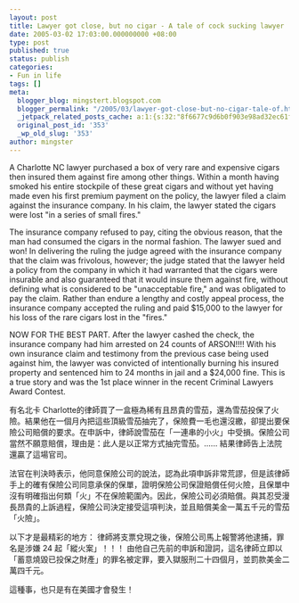 ```yaml
---
layout: post
title: Lawyer got close, but no cigar - A tale of cock sucking lawyer
date: 2005-03-02 17:03:00.000000000 +08:00
type: post
published: true
status: publish
categories:
- Fun in life
tags: []
meta:
  blogger_blog: mingstert.blogspot.com
  blogger_permalink: "/2005/03/lawyer-got-close-but-no-cigar-tale-of.html"
  _jetpack_related_posts_cache: a:1:{s:32:"8f6677c9d6b0f903e98ad32ec61f8deb";a:2:{s:7:"expires";i:1453387636;s:7:"payload";a:3:{i:0;a:1:{s:2:"id";i:304;}i:1;a:1:{s:2:"id";i:32;}i:2;a:1:{s:2:"id";i:40;}}}}
  original_post_id: '353'
  _wp_old_slug: '353'
author: mingster
---
```

<p>A Charlotte NC lawyer purchased a box of very rare and expensive cigars then insured them against fire among other things. Within a month having smoked his entire stockpile of these great cigars and without yet having made even his first premium payment on the policy, the lawyer filed a claim against the insurance company. In his claim, the lawyer stated the cigars were lost "in a series of small fires."</p>
<p>The insurance company refused to pay, citing the obvious reason, that the man had consumed the cigars in the normal fashion. The lawyer sued and won! In delivering the ruling the judge agreed with the insurance company that the claim was frivolous, however; the judge stated that the lawyer held a policy from the company in which it had warranted that the cigars were insurable and also guaranteed that it would insure them against fire, without defining what is considered to be "unacceptable fire," and was obligated to pay the claim. Rather than endure a lengthy and costly appeal process, the insurance company accepted the ruling and paid $15,000 to the lawyer for his loss of the rare cigars lost in the "fires."</p>
<p>NOW FOR THE BEST PART. After the lawyer cashed the check, the insurance company had him arrested on 24 counts of ARSON!!!! With his own insurance claim and testimony from the previous case being used against him, the lawyer was convicted of intentionally burning his insured property and sentenced him to 24 months in jail and a $24,000 fine. This is a true story and was the 1st place winner in the recent Criminal Lawyers Award Contest.</p>
<p>有名北卡 Charlotte的律師買了一盒極為稀有且昂貴的雪茄，還為雪茄投保了火險。結果他在一個月內把這些頂級雪茄抽完了，保險費一毛也還沒繳，卻提出要保險公司賠償的要求。在申訴中，律師說雪茄在「一連串的小火」中受損。保險公司當然不願意賠償，理由是：此人是以正常方式抽完雪茄。...... 結果律師告上法院還贏了這場官司。</p>
<p>法官在判決時表示，他同意保險公司的說法，認為此項申訴非常荒謬，但是該律師手上的確有保險公司同意承保的保單，證明保險公司保證賠償任何火險，且保單中沒有明確指出何類「火」不在保險範圍內。因此，保險公司必須賠償。與其忍受漫長昂貴的上訴過程，保險公司決定接受這項判決，並且賠償美金一萬五千元的雪茄「火險」。</p>
<p>以下才是最精彩的地方： 律師將支票兌現之後，保險公司馬上報警將他逮捕，罪名是涉嫌 24 起「縱火案」！！！ 由他自己先前的申訴和證詞，這名律師立即以「蓄意燒毀已投保之財產」的罪名被定罪，要入獄服刑二十四個月，並罰款美金二萬四千元。</p>
<p>這種事，也只是有在美國才會發生！</p>
